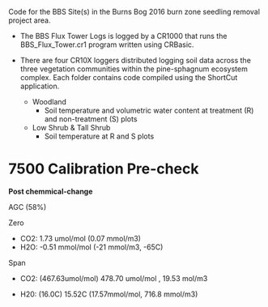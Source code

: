 Code for the BBS Site(s) in the Burns Bog 2016 burn zone seedling removal project area.

* The BBS Flux Tower Logs is logged by a CR1000 that runs the BBS_Flux_Tower.cr1 program written using CRBasic.

* There are four CR10X loggers distributed logging soil data across the three vegetation communities within the pine-sphagnum ecosystem complex.  Each folder contains code compiled using the ShortCut application.
    * Woodland
        * Soil temperature and volumetric water content at treatment (R) and non-treatment (S) plots
    * Low Shrub & Tall Shrub
        * Soil temperature at R and S plots

# 7500 Calibration Pre-check

**Post chemmical-change**

AGC (58%)

Zero

* CO2: 1.73 umol/mol (0.07 mmol/m3)
* H2O: -0.51 mmol/mol (-21 mmol/m3, -65C)

Span

* CO2: (467.63umol/mol) 478.70 umol/mol , 19.53 mol/m3

* H20: (16.0C) 15.52C (17.57mmol/mol, 716.8 mmol/m3)

